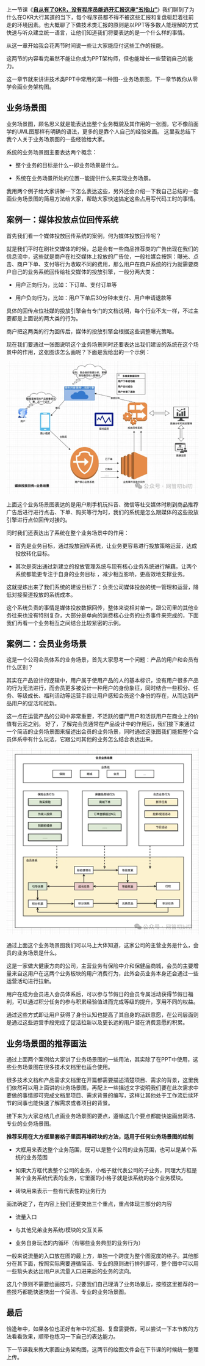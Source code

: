 上一节课《[**自从有了OKR，没有程序员能逃开汇报这座“五指山”**](http://mp.weixin.qq.com/s?__biz=MzUzNTY5MzU2MA==&mid=2247500897&idx=1&sn=a26a8222bd0d17863c77fcc569a779de&chksm=fa8315f6cdf49ce05043d19ffbfbe04a792ab254b4212eceb156b9b42c371dc77346e60c902d&scene=21#wechat_redirect)》我们聊到了为什么在OKR大行其道的当下，每个程序员都不得不被这些汇报和复盘驱赶着往前走的环境因素。也大概聊了下做技术类汇报的原则是以PPT等多数人能理解的方式快速与听众建立统一语言，让他们知道我们将要表达的是一个什么样的事情。

从这一章开始我会花两节时间说一些让大家能应付这些工作的技能。

这两节的内容看完虽然不能让你成为PPT架构师，但也能增长一些营销自己的能力。

这一章节就来讲讲技术类PPT中常用的第一种图--业务场景图，下一章节教你从零学会画业务架构图。



## 业务场景图

业务场景图，顾名思义就是能表达出整个业务概貌及其作用的一张图，它不像前面学的UML图那样有明确的语法，更多的是靠个人自己的经验来画。 这里我总结下我个人关于业务场景图的一些经验给大家。

系统的业务场景图主要表达两个概念：

- 整个业务的目标是什么--即业务场景是什么。
    
- 系统在业务场景所处的位置--能提供什么来实现业务场景。
    

我用两个例子给大家讲解一下怎么表达这些，另外还会介绍一下我自己总结的一套画业务场景图的简易方法给大家，帮助大家快速搞定这些占用写代码工时的事情。


## 案例一：媒体投放点位回传系统

首先我们看一个媒体投放回传系统的案例，何为媒体投放回传呢？

就是我们平时在刷社交媒体的时候，总是会有一些商品推荐类的广告出现在我们的信息流中，这些就是商户在社交媒体上投放的广告位，一般社媒会按照：曝光、点击、商户下单、支付等行为收取不同的费用，那么用户在商户系统的行为就需要商户自己的业务系统回传给社交媒体的投放引擎，一般分两大类：

- 用户正向行为，比如：下订单、支付订单等
    
- 用户负向行为，比如：用户下单后30分钟未支付、用户申请退款等
    

具体的回传点位社媒的投放引擎会有专门的文档说明，每个行业不太一样，不过主要都是上面说的两大类的行为。

商户把这两类的行为回传后，媒体的投放引擎会根据这些调整曝光策略。

现在我们要通过一张图说明这个业务场景同时还要表达出我们建设的系统在这个场景中的作用，这张图该怎么画呢？下面是我给出的一个示例：

![图片](设计/程序员画图/img/20_怎么给老板讲明白你开发的系统有什么用？/1.jpg)

上面这个业务场景图表达的是用户刷手机玩抖音、微信等社交媒体时刷到商品推荐广告后进行进行点击、下单、购买等行为时，我们的系统是怎么跟媒体的这些投放引擎进行点位回传对接的。

同时我们还表达出了系统在整个业务场景中的作用：

- 首先是业务目标，通过投放回传系统，让业务更容易进行投放策略运营，达成投放转化目标。
    
- 其次是突出通过新建立的投放管理系统与现有核心业务系统进行解藕，让两个系统都能更专注于自身的业务目标 ，减少相互影响，更高效地支撑业务。
    

这就提炼出来了我们系统的建设目标了：负责公司媒体投放的统一管理和运营，降低对接渠道投放的系统成本。

这个系统负责的事情是媒体投放数据回传，整体来说相对单一，跟公司里的其他业务往来也没有特别复杂，大部分是单向的消费核心业务的业务事件来完成的，下面我们再看一个业务相互之间结合比较紧密的示例。

## 案例二：会员业务场景

这是一个公司会员体系的业务场景，首先大家思考一个问题：产品的用户和会员有什么区别？

其实在产品设计的逻辑中，用户属于使用产品的人的基本标识，没有用户很多产品的行为无法进行，而会员更多被设计一种用户的身份象征，同时结合一些积分、任务、等级成长、福利活动等运营手段让用户感知会员这个身份的存在，从而达到产品用户的促活和拉新。

这一点在运营产品的公司中非常重要，不活跃的僵尸用户和活跃用户在商业上的价值有云泥之别。 好了，了解完会员通常在产品设计中的作用后，我们接下来通过一个简洁的业务场景图来描述出会员的业务场景，同时通过这张图我们能把整个会员体系中有什么玩法，它跟公司其他的业务怎么结合表达出来。

![图片](设计/程序员画图/img/20_怎么给老板讲明白你开发的系统有什么用？/2.jpg)

通过上面这个业务场景图我们可以马上大体知道，这家公司的主营业务是什么，会员的业务场景是什么。

这是一家做大健康方向的公司，主营业务有保险中介和保健品商城，会员的主要增量来自这用户在这两个业务板块的用户消费行为，此外会员业务本身还会通过一些运营活动进行拉新。

用户在成为会员进入会员体系后，可以参与节假日的会员专属活动获得节假日福利，可以通过积分任务的参与积累经验值进而完成等级的提升，享用不同的权益。

通过这些方式即让用户获得了身份认知也提高了其自身的活跃意愿，在公司层面则是通过这些运营手段完成了促活拉新以及更长远的用户潜在消费意愿的积累。

## 业务场景图的推荐画法

通过上面两个案例给大家讲了业务场景图的一些用法，其实除了在PPT中使用，这些业务场景图在很多技术文档里也适合使用。

很多技术文档和产品需求文档里在开篇都需要描述清楚项目、需求的背景，这里我们依然可以用上面讲的业务场景图，再配上一些描述文字说明我们要在此次需求中要做的事情即可完成文档里项目、需求背景的编写，这样让其他处于工作流后续环节的同事也能快速了解需求或者项目的背景。

接下来为大家总结几点画业务场景图的要点，遵循这几个要点都能快速画出简洁、专业的业务场景图。

**推荐采用在大方框里套格子里面再堆砖块的方法，适用于任何业务场景图的绘制**

- 大框用来表达整个业务范围，既可以是整个公司的业务范围，也可以是某个系统的业务范围
    
- 如果大方框代表整个公司的业务，小格子就代表公司的子业务，同理大方框是某个业务系统代表的业务，它里面的小格子就是该系统的各个业务模块。
    
- 砖块用来表示一些有代表性的业务行为
    

画法确定了，在内容上我们还要突出三个重点，重点体现三部分的内容

- 流量入口
    
- 与其他兄弟业务系统/模块的交互关系
    
- 业务自身玩法的内循环（有哪些业务典型的业务行为）
    

一般来说流量的入口放在图的最上方，单独一个跨度为整个图宽度的格子。其他部分在其下面，按照实际需要遵循简洁、专业的原则进行排列即可，整个图中可以用一些箭头表达出用户从流量入口进来后的业务的流向。

这几个原则不需要绘画技巧，只要我们自己理清了业务场景后，按照这里推荐的一些技巧都能快速快出一个简洁、专业的业务场景图。

## 最后

恰逢年中，如果各位也正好有年中的汇报、复盘需要做，可以尝试一下本节教的方法看看效果，顺带也练习一下自己的表达能力。

下一节课我来教大家画业务架构图，这两节的绘图文件会在下节课的时候统一整理上传。